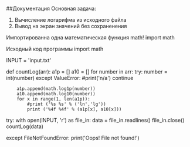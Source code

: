 ##Документация 
Основная задача: 

1. Вычисление логарифма из исходного файла
2. Вывод на экран значений без сохраненения

Импортированна одна математическая функция  math!
import math

Исходный код программы
import math

INPUT = 'input.txt'

def countLog(arr):
    a1p = []
    a10 = []
    for number in arr:
        try:
            number = int(number)
        except ValueError:
            #print('n/a')
            continue

        a1p.append(math.log1p(number))
        a10.append(math.log10(number))
        for x in range(1, len(a1p)):
        	#print ('%s %s' % ('ln','lg'))
        	print ('%4f %4f' % (a1p[x], a10[x]))


try:
	with open(INPUT, 'r') as file_in:
		data = file_in.readlines()
		file_in.close()
		countLog(data)

except FileNotFoundError:
    print('Oops! File not found!')

